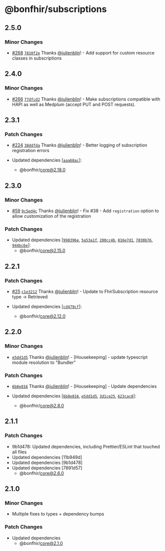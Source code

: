 # @bonfhir/subscriptions

## 2.5.0

### Minor Changes

- [#268](https://github.com/bonfhir/bonfhir/pull/268) [`7810f2e`](https://github.com/bonfhir/bonfhir/commit/7810f2e75d75fb7cda68f1c1c2d525e3bdf6039b) Thanks [@julienblin](https://github.com/julienblin)! - Add support for custom resource classes in subscriptions

## 2.4.0

### Minor Changes

- [#266](https://github.com/bonfhir/bonfhir/pull/266) [`77dfcd2`](https://github.com/bonfhir/bonfhir/commit/77dfcd2d3e9f57a0ee58d2a96c3a9e29e4f677fe) Thanks [@julienblin](https://github.com/julienblin)! - Make subscriptions compatible with HAPI as well as Medplum (accept PUT and POST requests).

## 2.3.1

### Patch Changes

- [#224](https://github.com/bonfhir/bonfhir/pull/224) [`38ddfda`](https://github.com/bonfhir/bonfhir/commit/38ddfda85cdbd4223bb19196d2fbe7804be8612f) Thanks [@julienblin](https://github.com/julienblin)! - Better logging of subscription registration errors

- Updated dependencies [[`aaa68ac`](https://github.com/bonfhir/bonfhir/commit/aaa68ac717478791607d72065255316ce8217238)]:
  - @bonfhir/core@2.18.0

## 2.3.0

### Minor Changes

- [#59](https://github.com/bonfhir/bonfhir/pull/59) [`9c5ed4c`](https://github.com/bonfhir/bonfhir/commit/9c5ed4cd2700bd18559baca265ebfb32e0ffe828) Thanks [@julienblin](https://github.com/julienblin)! - Fix #38 - Add `registration` option to allow customization of the registration

### Patch Changes

- Updated dependencies [[`998396e`](https://github.com/bonfhir/bonfhir/commit/998396ec35090a2462dbfbaaa41f0a9a5babaa90), [`5a53a1f`](https://github.com/bonfhir/bonfhir/commit/5a53a1fcbf1f4b18c3250768292a0b56e46e27e0), [`200cc4b`](https://github.com/bonfhir/bonfhir/commit/200cc4bc3bf38d85ed24476c2751f12f176d329e), [`816e7d1`](https://github.com/bonfhir/bonfhir/commit/816e7d1d41db4de095f1df26af3a96f472e290c9), [`7030b76`](https://github.com/bonfhir/bonfhir/commit/7030b7631f30c65e17ff83a074fce7d211c85cb6), [`944bc6e`](https://github.com/bonfhir/bonfhir/commit/944bc6ea9a5e717359973ac2379e17b180bed8b8)]:
  - @bonfhir/core@2.15.0

## 2.2.1

### Patch Changes

- [#25](https://github.com/bonfhir/bonfhir/pull/25) [`c1e3212`](https://github.com/bonfhir/bonfhir/commit/c1e3212915d3a99f7ea520facaa2a63b91911c3c) Thanks [@julienblin](https://github.com/julienblin)! - Update to FhirSubscription resource type -> Retrieved<TResource>

- Updated dependencies [[`cd479cf`](https://github.com/bonfhir/bonfhir/commit/cd479cf6d23c8c14a14a30ea73eb980e69d8445a)]:
  - @bonfhir/core@2.12.0

## 2.2.0

### Minor Changes

- [`e5dd1d5`](https://github.com/bonfhir/bonfhir/commit/e5dd1d5411f4ae68ecff706f2f0277ab766e7aac) Thanks [@julienblin](https://github.com/julienblin)! - [Housekeeping] - update typescript module resolution to "Bundler"

### Patch Changes

- [`6b8e816`](https://github.com/bonfhir/bonfhir/commit/6b8e8164afea6c06de22bf8e1313b29057a9ff6e) Thanks [@julienblin](https://github.com/julienblin)! - [Housekeeping] - Update dependencies

- Updated dependencies [[`6b8e816`](https://github.com/bonfhir/bonfhir/commit/6b8e8164afea6c06de22bf8e1313b29057a9ff6e), [`e5dd1d5`](https://github.com/bonfhir/bonfhir/commit/e5dd1d5411f4ae68ecff706f2f0277ab766e7aac), [`3d1ce25`](https://github.com/bonfhir/bonfhir/commit/3d1ce25cbc26d6b272f1388fd3210abea52ac50e), [`623cac8`](https://github.com/bonfhir/bonfhir/commit/623cac852d3f84ff5209282069a0d1d95a8b30cc)]:
  - @bonfhir/core@2.8.0

## 2.1.1

### Patch Changes

- 9b1d478: Updated dependencies, including Prettier/ESLint that touched all files
- Updated dependencies [11b949d]
- Updated dependencies [9b1d478]
- Updated dependencies [7891d57]
  - @bonfhir/core@2.6.0

## 2.1.0

### Minor Changes

- Multiple fixes to types + dependency bumps

### Patch Changes

- Updated dependencies
  - @bonfhir/core@2.1.0
